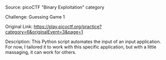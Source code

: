 Source:        picoCTF "Binary Exploitation" category

Challenge:     Guessing Game 1

Original Link: https://play.picoctf.org/practice?category=6&originalEvent=3&page=1

Description:   This Python script automates the input of an input application. For now, I tailored it to work with this specific application, but with a little massaging, it can work for others.
